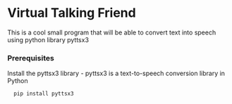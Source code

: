 # Virtual Talking Friend
This is a cool small program that will be able to convert text into speech using python library pyttsx3



### Prerequisites
Install the pyttsx3 library - pyttsx3 is a text-to-speech conversion library in Python
```bash
  pip install pyttsx3  
```


